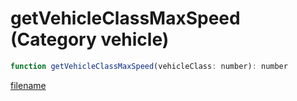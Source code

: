 # getVehicleClassMaxSpeed (Category vehicle)

```js
function getVehicleClassMaxSpeed(vehicleClass: number): number
```

[filename](getVehicleClassMaxSpeed_m.md ':include')
